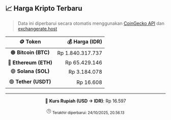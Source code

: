

<!-- HARGA_KRIPTO -->
## 📈 Harga Kripto Terbaru

> Data ini diperbarui secara otomatis menggunakan [CoinGecko API](https://www.coingecko.com/) dan [exchangerate.host](https://exchangerate.host/)

<div align="center">

| 🪙 Token | 💰 Harga (IDR) |
|:------:|---------------:|
| 🟠 **Bitcoin (BTC)**   | Rp 1.840.317.737 |
| 🔵 **Ethereum (ETH)**  | Rp 65.429.146 |
| 🟣 **Solana (SOL)**    | Rp 3.184.078 |
| 🟢 **Tether (USDT)**   | Rp 16.608 |

---

💱 **Kurs Rupiah (USD → IDR)**: Rp 16.597

🕒 <sub>Terakhir diperbarui: 24/10/2025, 20.56.13</sub>

</div>
<!-- /HARGA_KRIPTO -->